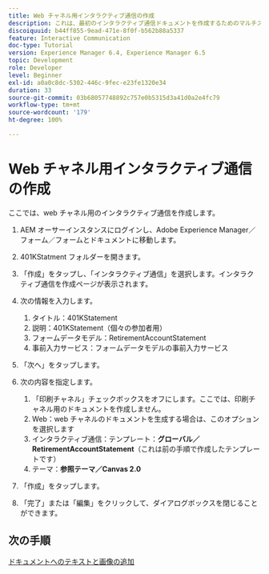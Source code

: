 ```yaml
---
title: Web チャネル用インタラクティブ通信の作成
description: これは、最初のインタラクティブ通信ドキュメントを作成するためのマルチステップチュートリアルの第 6 部です。ここでは、web チャネル用のインタラクティブ通信を作成します。
discoiquuid: b44ff855-9ead-471e-8f0f-b562b88a5337
feature: Interactive Communication
doc-type: Tutorial
version: Experience Manager 6.4, Experience Manager 6.5
topic: Development
role: Developer
level: Beginner
exl-id: a0a0c8dc-5302-446c-9fec-e23fe1320e34
duration: 33
source-git-commit: 03b68057748892c757e0b5315d3a41d0a2e4fc79
workflow-type: tm+mt
source-wordcount: '179'
ht-degree: 100%

---
```


# Web チャネル用インタラクティブ通信の作成

ここでは、web チャネル用のインタラクティブ通信を作成します。

1. AEM オーサーインスタンスにログインし、Adobe Experience Manager／フォーム／フォームとドキュメントに移動します。
1. 401KStatment フォルダーを開きます。
1. 「作成」をタップし、「インタラクティブ通信」を選択します。インタラクティブ通信を作成ページが表示されます。
1. 次の情報を入力します。

   1. タイトル：401KStatement
   1. 説明：401KStatement（個々の参加者用）
   1. フォームデータモデル：RetirementAccountStatement
   1. 事前入力サービス：フォームデータモデルの事前入力サービス

1. 「次へ」をタップします。
1. 次の内容を指定します。

   1. 「印刷チャネル」チェックボックスをオフにします。ここでは、印刷チャネル用のドキュメントを作成しません。
   1. Web：web チャネルのドキュメントを生成する場合は、このオプションを選択します
   1. インタラクティブ通信：テンプレート：**グローバル／RetirementAccountStatement**（これは前の手順で作成したテンプレートです）
   1. テーマ：**参照テーマ／Canvas 2.0**

1. 「作成」をタップします。
1. 「完了」または「編集」をクリックして、ダイアログボックスを閉じることができます。

## 次の手順

[ドキュメントへのテキストと画像の追加](./partseven.md)
